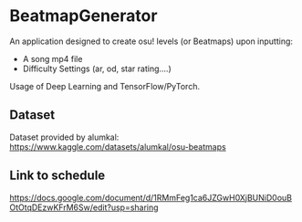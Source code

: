 # BeatmapGenerator

An application designed to create osu! levels (or Beatmaps) upon inputting:
- A song mp4 file
- Difficulty Settings (ar, od, star rating....)

Usage of Deep Learning and TensorFlow/PyTorch.

## Dataset

Dataset provided by alumkal:
https://www.kaggle.com/datasets/alumkal/osu-beatmaps

## Link to schedule

https://docs.google.com/document/d/1RMmFeg1ca6JZGwH0XjBUNiD0ouBOtOtqDEzwKFrM6Sw/edit?usp=sharing
